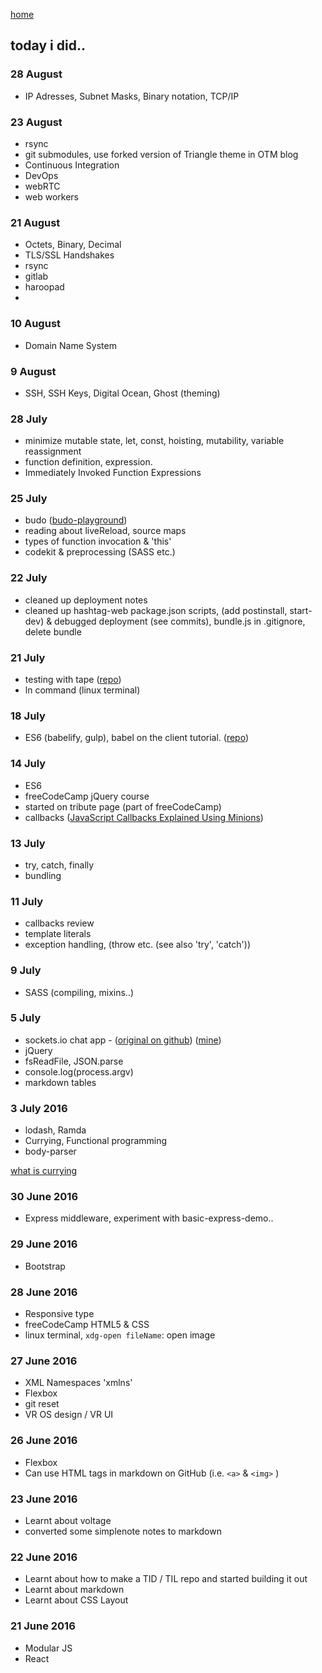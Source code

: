 [home](README.md)

## today i did..

### 28 August
- IP Adresses, Subnet Masks, Binary notation, TCP/IP

### 23 August
- rsync
- git submodules, use forked version of Triangle theme in OTM blog
- Continuous Integration
- DevOps
- webRTC
- web workers

### 21 August
- Octets, Binary, Decimal
- TLS/SSL Handshakes
- rsync
- gitlab
- haroopad
-

### 10 August
- Domain Name System

### 9 August
- SSH, SSH Keys, Digital Ocean, Ghost (theming)

### 28 July
- minimize mutable state, let, const, hoisting, mutability, variable reassignment
- function definition, expression.
- Immediately Invoked Function Expressions

### 25 July
- budo
([budo-playground](https://github.com/jess-of-the-woods/budo-playground))
- reading about liveReload, source maps
- types of function invocation & 'this'
- codekit & preprocessing (SASS etc.)

### 22 July
- cleaned up deployment notes
- cleaned up hashtag-web package.json scripts, (add postinstall, start-dev) & debugged deployment (see commits), bundle.js in .gitignore, delete bundle


### 21 July
- testing with tape ([repo](https://github.com/jess-of-the-woods/testing-with-tape.git))
- ln command (linux terminal)

### 18 July
- ES6 (babelify, gulp), babel on the client tutorial. ([repo](https://github.com/jess-of-the-woods/Babel-starters-kit))

### 14 July
- ES6
- freeCodeCamp jQuery course
- started on tribute page (part of freeCodeCamp)
- callbacks ([JavaScript Callbacks Explained Using Minions](https://medium.freecodecamp.com/javascript-callbacks-explained-using-minions-da272f4d9bcd#.86db9popk))

### 13 July
- try, catch, finally
- bundling

### 11 July
- callbacks review
- template literals
- exception handling, (throw etc. (see also 'try', 'catch'))

### 9 July
- SASS (compiling, mixins..)

### 5 July
- sockets.io chat app - ([original on github](https://github.com/rauchg/chat-example))  ([mine](https://github.com/jess-of-the-woods/Chat))
- jQuery
- fsReadFile, JSON.parse
- console.log(process.argv)
- markdown tables

### 3 July 2016
- lodash, Ramda
- Currying, Functional programming
- body-parser

[what is currying](https://stackoverflow.com/questions/36314/what-is-currying)

### 30 June 2016
- Express middleware, experiment with basic-express-demo..

### 29 June 2016
- Bootstrap

### 28 June 2016
- Responsive type
- freeCodeCamp HTML5 & CSS
- linux terminal, `xdg-open fileName`: open image

### 27 June 2016
- XML Namespaces 'xmlns'
- Flexbox
- git reset
- VR OS design / VR UI

### 26 June 2016
- Flexbox
- Can use HTML tags in markdown on GitHub (i.e. `<a>` & `<img>` )

### 23 June 2016
- Learnt about voltage
- converted some simplenote notes to markdown

### 22 June 2016
- Learnt about how to make a TID / TIL repo and started building it out
- Learnt about markdown
- Learnt about CSS Layout

### 21 June 2016
- Modular JS
- React
